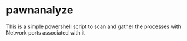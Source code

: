 # pawnanalyze
This is a simple powershell script to scan and gather the processes with Network ports associated with it
